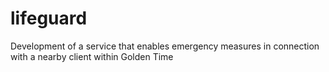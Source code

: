 # lifeguard
Development of a service that enables emergency measures in  connection with a nearby client within Golden Time
